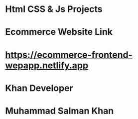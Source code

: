# Html CSS & Js Projects
# Ecommerce Website Link
# https://ecommerce-frontend-wepapp.netlify.app 






# Khan Developer
# Muhammad Salman Khan
